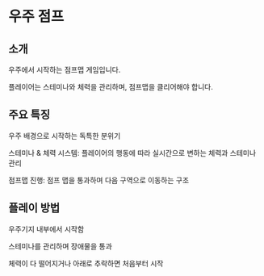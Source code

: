 # 우주 점프


## 소개
  
우주에서 시작하는 점프맵 게임입니다.

플레이어는 스테미나와 체력을 관리하며, 점프맵을 클리어해야 합니다.

## 주요 특징
우주 배경으로 시작하는 독특한 분위기

스테미나 & 체력 시스템: 플레이어의 행동에 따라 실시간으로 변하는 체력과 스테미나 관리

점프맵 진행: 점프 맵을 통과하며 다음 구역으로 이동하는 구조

## 플레이 방법
우주기지 내부에서 시작함

스테미나를 관리하며 장애물을 통과

체력이 다 떨어지거나 아래로 추락하면 처음부터 시작
